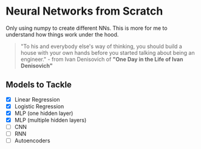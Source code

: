 # Neural Networks from Scratch
Only using numpy to create different NNs. This is more for me to understand how things work under the hood.


> "To his and everybody else's way of thinking, you should build a house with your own hands before you started talking about being an engineer." - from Ivan Denisovich of **"One Day in the Life of Ivan Denisovich"**

## Models to Tackle
- [X] Linear Regression
- [X] Logistic Regression
- [X] MLP (one hidden layer)
- [X] MLP (multiple hidden layers)
- [ ] CNN
- [ ] RNN
- [ ] Autoencoders
